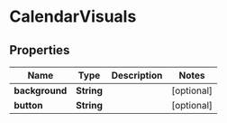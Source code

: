 

# CalendarVisuals


## Properties

| Name | Type | Description | Notes |
|------------ | ------------- | ------------- | -------------|
|**background** | **String** |  |  [optional] |
|**button** | **String** |  |  [optional] |



